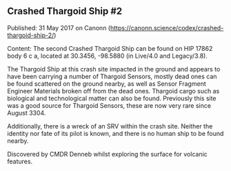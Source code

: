 ## Crashed Thargoid Ship #2

Published: 31 May 2017 on Canonn (https://canonn.science/codex/crashed-thargoid-ship-2/)

Content: The second Crashed Thargoid Ship can be found on HIP 17862 body 6 c a, located at 30.3456, -98.5880 (in Live/4.0 and Legacy/3.8).

The Thargoid Ship at this crash site impacted in the ground and appears to have been carrying a number of Thargoid Sensors, mostly dead ones can be found scattered on the ground nearby, as well as Sensor Fragment Engineer Materials broken off from the dead ones. Thargoid cargo such as biological and technological matter can also be found. Previously this site was a good source for Thargoid Sensors, these are now very rare since August 3304.

Additionally, there is a wreck of an SRV within the crash site. Neither the identity nor fate of its pilot is known, and there is no human ship to be found nearby.

Discovered by CMDR Denneb whilst exploring the surface for volcanic features.